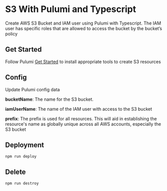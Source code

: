 # S3 With Pulumi and Typescript

Create AWS S3 Bucket and IAM user using Pulumi with Typescript. The IAM user has specific roles that are allowed to access the bucket by the bucket’s policy

## Get Started

Follow Pulumi [Get Started](https://www.pulumi.com/docs/clouds/aws/get-started/begin/) to install appropriate tools to create S3 resources

## Config

Update Pulumi config data

**bucketName**: The name for the S3 bucket.

**iamUserName**: The name of the IAM user with access to the S3 bucket

**prefix**: The prefix is used for all resources. This will aid in establishing the resource's name as globally unique across all AWS accounts, especially the S3 bucket

## Deployment

`npm run deploy`

## Delete

`npm run destroy`
